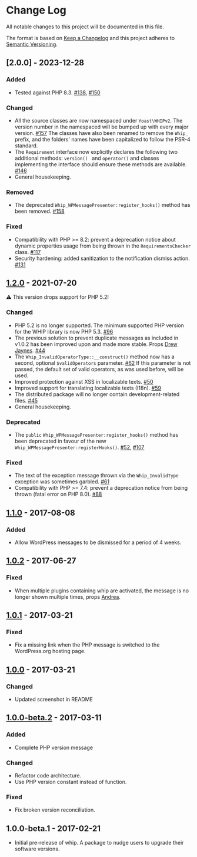 # Change Log
All notable changes to this project will be documented in this file.

The format is based on [Keep a Changelog](http://keepachangelog.com/)
and this project adheres to [Semantic Versioning](http://semver.org/).

## [2.0.0] - 2023-12-28
### Added
* Tested against PHP 8.3. [#138], [#150]

### Changed
* All the source classes are now namespaced under `Yoast\WHIPv2`. The version number in the namespaced will be bumped up with every major version. [#157]
    The classes have also been renamed to remove the `Whip_` prefix, and the folders' names have been capitalized to follow the PSR-4 standard.
* The `Requirement` interface now explicitly declares the following two additional methods: `version() ` and `operator()` and classes implementing the interface should ensure these methods are available. [#146]
* General housekeeping.

### Removed
* The deprecated `Whip_WPMessagePresenter:register_hooks()` method has been removed. [#158]

### Fixed
* Compatibility with PHP >= 8.2: prevent a deprecation notice about dynamic properties usage from being thrown in the `RequirementsChecker` class. [#117]
* Security hardening: added sanitization to the notification dismiss action. [#131]

[#158]: https://github.com/Yoast/whip/pull/158
[#157]: https://github.com/Yoast/whip/pull/157
[#150]: https://github.com/Yoast/whip/pull/150
[#146]: https://github.com/Yoast/whip/pull/146
[#138]: https://github.com/Yoast/whip/pull/138
[#131]: https://github.com/Yoast/whip/pull/131
[#117]: https://github.com/Yoast/whip/pull/117

## [1.2.0] - 2021-07-20

:warning: This version drops support for PHP 5.2!

### Changed
* PHP 5.2 is no longer supported. The minimum supported PHP version for the WHIP library is now PHP 5.3. [#96]
* The previous solution to prevent duplicate messages as included in v1.0.2 has been improved upon and made more stable. Props [Drew Jaynes]. [#44]
* The `Whip_InvalidOperatorType::__construct()` method now has a second, optional `$validOperators` parameter. [#62]
    If this parameter is not passed, the default set of valid operators, as was used before, will be used.
* Improved protection against XSS in localizable texts. [#50]
* Improved support for translating localizable texts (I18n). [#59]
* The distributed package will no longer contain development-related files. [#45]
* General housekeeping.

### Deprecated
* The `public` `Whip_WPMessagePresenter:register_hooks()` method has been deprecated in favour of the new `Whip_WPMessagePresenter:registerHooks()`. [#52], [#107]

### Fixed
* The text of the exception message thrown via the `Whip_InvalidType` exception was sometimes garbled. [#61]
* Compatibility with PHP >= 7.4: prevent a deprecation notice from being thrown (fatal error on PHP 8.0). [#88]

[#44]:  https://github.com/Yoast/whip/pull/44
[#45]:  https://github.com/Yoast/whip/pull/45
[#50]:  https://github.com/Yoast/whip/pull/50
[#52]:  https://github.com/Yoast/whip/pull/52
[#59]:  https://github.com/Yoast/whip/pull/59
[#61]:  https://github.com/Yoast/whip/pull/61
[#62]:  https://github.com/Yoast/whip/pull/62
[#88]:  https://github.com/Yoast/whip/pull/88
[#96]:  https://github.com/Yoast/whip/pull/96
[#107]: https://github.com/Yoast/whip/pull/107

[Drew Jaynes]: https://github.com/DrewAPicture

## [1.1.0] - 2017-08-08
### Added
* Allow WordPress messages to be dismissed for a period of 4 weeks.

## [1.0.2] - 2017-06-27
### Fixed
* When multiple plugins containing whip are activated, the message is no longer shown multiple times, props [Andrea](https://github.com/sciamannikoo).

## [1.0.1] - 2017-03-21
### Fixed
* Fix a missing link when the PHP message is switched to the WordPress.org hosting page.

## [1.0.0] - 2017-03-21
### Changed
* Updated screenshot in README

## [1.0.0-beta.2] - 2017-03-11
### Added
* Complete PHP version message

### Changed
* Refactor code architecture.
* Use PHP version constant instead of function.

### Fixed
* Fix broken version reconciliation.

## 1.0.0-beta.1 - 2017-02-21
* Initial pre-release of whip. A package to nudge users to upgrade their software versions.

[Unreleased]: https://github.com/yoast/whip/compare/1.2.0...HEAD
[1.2.0]: https://github.com/yoast/whip/compare/1.1.0...1.2.0
[1.1.0]: https://github.com/yoast/whip/compare/1.0.2...1.1.0
[1.0.2]: https://github.com/yoast/whip/compare/1.0.1...1.0.2
[1.0.1]: https://github.com/yoast/whip/compare/1.0.0...1.0.1
[1.0.0]: https://github.com/yoast/whip/compare/1.0.0-beta.2...1.0.0
[1.0.0-beta.2]: https://github.com/yoast/whip/compare/1.0.0-beta.1...1.0.0-beta.2
